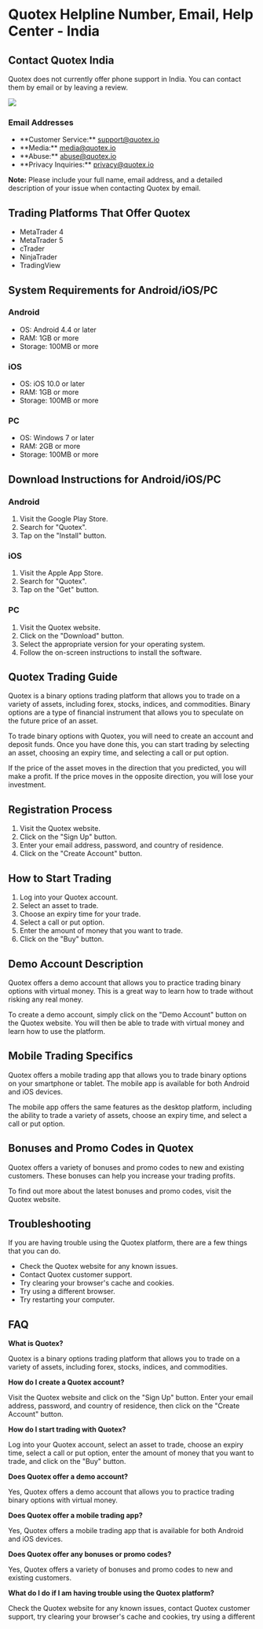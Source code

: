 # Quotex Helpline Number, Email, Help Center - India

## Contact Quotex India

Quotex does not currently offer phone support in India. You can contact
them by email or by leaving a review.

[![](https://static.quotex.io/files/4_en/300_250.jpg)](https://traff.sbs/brokerqxlid)

### Email Addresses

-   \*\*Customer Service:\*\* support@quotex.io
-   \*\*Media:\*\* media@quotex.io
-   \*\*Abuse:\*\* abuse@quotex.io
-   \*\*Privacy Inquiries:\*\* privacy@quotex.io

**Note:** Please include your full name, email address, and a detailed
description of your issue when contacting Quotex by email.

## Trading Platforms That Offer Quotex

-   MetaTrader 4
-   MetaTrader 5
-   cTrader
-   NinjaTrader
-   TradingView

## System Requirements for Android/iOS/PC

### Android

-   OS: Android 4.4 or later
-   RAM: 1GB or more
-   Storage: 100MB or more

### iOS

-   OS: iOS 10.0 or later
-   RAM: 1GB or more
-   Storage: 100MB or more

### PC

-   OS: Windows 7 or later
-   RAM: 2GB or more
-   Storage: 100MB or more

## Download Instructions for Android/iOS/PC

### Android

1.  Visit the Google Play Store.
2.  Search for "Quotex".
3.  Tap on the "Install" button.

### iOS

1.  Visit the Apple App Store.
2.  Search for "Quotex".
3.  Tap on the "Get" button.

### PC

1.  Visit the Quotex website.
2.  Click on the "Download" button.
3.  Select the appropriate version for your operating system.
4.  Follow the on-screen instructions to install the software.

## Quotex Trading Guide

Quotex is a binary options trading platform that allows you to trade on
a variety of assets, including forex, stocks, indices, and commodities.
Binary options are a type of financial instrument that allows you to
speculate on the future price of an asset.

To trade binary options with Quotex, you will need to create an account
and deposit funds. Once you have done this, you can start trading by
selecting an asset, choosing an expiry time, and selecting a call or put
option.

If the price of the asset moves in the direction that you predicted, you
will make a profit. If the price moves in the opposite direction, you
will lose your investment.

## Registration Process

1.  Visit the Quotex website.
2.  Click on the "Sign Up" button.
3.  Enter your email address, password, and country of residence.
4.  Click on the "Create Account" button.

## How to Start Trading

1.  Log into your Quotex account.
2.  Select an asset to trade.
3.  Choose an expiry time for your trade.
4.  Select a call or put option.
5.  Enter the amount of money that you want to trade.
6.  Click on the "Buy" button.

## Demo Account Description

Quotex offers a demo account that allows you to practice trading binary
options with virtual money. This is a great way to learn how to trade
without risking any real money.

To create a demo account, simply click on the "Demo Account"
button on the Quotex website. You will then be able to trade with
virtual money and learn how to use the platform.

## Mobile Trading Specifics

Quotex offers a mobile trading app that allows you to trade binary
options on your smartphone or tablet. The mobile app is available for
both Android and iOS devices.

The mobile app offers the same features as the desktop platform,
including the ability to trade a variety of assets, choose an expiry
time, and select a call or put option.

## Bonuses and Promo Codes in Quotex

Quotex offers a variety of bonuses and promo codes to new and existing
customers. These bonuses can help you increase your trading profits.

To find out more about the latest bonuses and promo codes, visit the
Quotex website.

## Troubleshooting

If you are having trouble using the Quotex platform, there are a few
things that you can do.

-   Check the Quotex website for any known issues.
-   Contact Quotex customer support.
-   Try clearing your browser\'s cache and cookies.
-   Try using a different browser.
-   Try restarting your computer.

## FAQ

**What is Quotex?**

Quotex is a binary options trading platform that allows you to trade on
a variety of assets, including forex, stocks, indices, and commodities.

**How do I create a Quotex account?**

Visit the Quotex website and click on the "Sign Up" button. Enter
your email address, password, and country of residence, then click on
the "Create Account" button.

**How do I start trading with Quotex?**

Log into your Quotex account, select an asset to trade, choose an expiry
time, select a call or put option, enter the amount of money that you
want to trade, and click on the "Buy" button.

**Does Quotex offer a demo account?**

Yes, Quotex offers a demo account that allows you to practice trading
binary options with virtual money.

**Does Quotex offer a mobile trading app?**

Yes, Quotex offers a mobile trading app that is available for both
Android and iOS devices.

**Does Quotex offer any bonuses or promo codes?**

Yes, Quotex offers a variety of bonuses and promo codes to new and
existing customers.

**What do I do if I am having trouble using the Quotex platform?**

Check the Quotex website for any known issues, contact Quotex customer
support, try clearing your browser\'s cache and cookies, try using a
different

